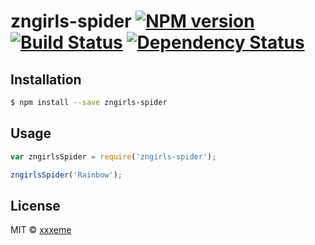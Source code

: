 # zngirls-spider [![NPM version][npm-image]][npm-url] [![Build Status][travis-image]][travis-url] [![Dependency Status][daviddm-image]][daviddm-url]
> 

## Installation

```sh
$ npm install --save zngirls-spider
```

## Usage

```js
var zngirlsSpider = require('zngirls-spider');

zngirlsSpider('Rainbow');
```
## License

MIT © [xxxeme]()


[npm-image]: https://badge.fury.io/js/zngirls-spider.svg
[npm-url]: https://npmjs.org/package/zngirls-spider
[travis-image]: https://travis-ci.org/xxxeme/zngirls-spider.svg?branch=master
[travis-url]: https://travis-ci.org/xxxeme/zngirls-spider
[daviddm-image]: https://david-dm.org/xxxeme/zngirls-spider.svg?theme=shields.io
[daviddm-url]: https://david-dm.org/xxxeme/zngirls-spider
